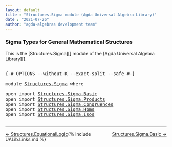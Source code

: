 ```yaml
---
layout: default
title : "Structures.Sigma module (Agda Universal Algebra Library)"
date : "2021-07-26"
author: "agda-algebras development team"
---
```


### <a id="sigma-types-for-general-mathematical-structures">Sigma Types for General Mathematical Structures</a>

This is the [Structures.Sigma][] module of the [Agda Universal Algebra Library][].

<pre class="Agda">

<a id="365" class="Symbol">{-#</a> <a id="369" class="Keyword">OPTIONS</a> <a id="377" class="Pragma">--without-K</a> <a id="389" class="Pragma">--exact-split</a> <a id="403" class="Pragma">--safe</a> <a id="410" class="Symbol">#-}</a>

<a id="415" class="Keyword">module</a> <a id="422" href="Structures.Sigma.html" class="Module">Structures.Sigma</a> <a id="439" class="Keyword">where</a>

<a id="446" class="Keyword">open</a> <a id="451" class="Keyword">import</a> <a id="458" href="Structures.Sigma.Basic.html" class="Module">Structures.Sigma.Basic</a>
<a id="481" class="Keyword">open</a> <a id="486" class="Keyword">import</a> <a id="493" href="Structures.Sigma.Products.html" class="Module">Structures.Sigma.Products</a>
<a id="519" class="Keyword">open</a> <a id="524" class="Keyword">import</a> <a id="531" href="Structures.Sigma.Congruences.html" class="Module">Structures.Sigma.Congruences</a>
<a id="560" class="Keyword">open</a> <a id="565" class="Keyword">import</a> <a id="572" href="Structures.Sigma.Homs.html" class="Module">Structures.Sigma.Homs</a>
<a id="594" class="Keyword">open</a> <a id="599" class="Keyword">import</a> <a id="606" href="Structures.Sigma.Isos.html" class="Module">Structures.Sigma.Isos</a>

</pre>

--------------------------------

<span style="float:left;">[← Structures.EquationalLogic](Structures.EquationalLogic.html)</span>
<span style="float:right;">[Structures.Sigma.Basic →](Structures.Sigma.Basic.html)</span>

{% include UALib.Links.md %}

